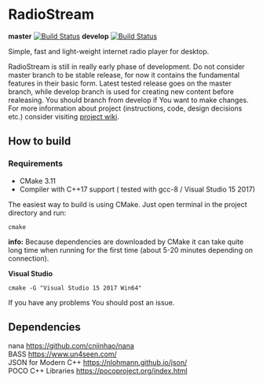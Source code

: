 
# RadioStream
**master** [![Build Status](https://travis-ci.org/JenioPY/RadioStream.svg?branch=master)](https://travis-ci.org/JenioPY/RadioStream) **develop** [![Build Status](https://travis-ci.org/JenioPY/RadioStream.svg?branch=develop)](https://travis-ci.org/JenioPY/RadioStream)  
  
Simple, fast and light-weight internet radio player for desktop. 


RadioStream is still in really early phase of development.
Do not consider master branch to be stable release, for now it contains
the fundamental features in their basic form.
Latest tested release goes on the master branch, while develop branch 
is used for creating new content before realeasing.
You should branch from develop if You want to make changes.
For more information about project (instructions, code, design decisions etc.)
consider visiting [project wiki](https://github.com/JenioPY/RadioStream/wiki).

## How to build
### Requirements
- CMake 3.11
- Compiler with C++17 support ( tested with gcc-8 / Visual Studio 15 2017)

The easiest way to build is using CMake.
Just open terminal in the project directory and run:

`cmake`

**info:** Because dependencies are downloaded by CMake it can take quite long time when 
running for the first time (about 5-20 minutes depending on connection).


**Visual Studio**


`cmake -G "Visual Studio 15 2017 Win64"`

If you have any problems You should post an issue.

## Dependencies
nana https://github.com/cnjinhao/nana  
BASS https://www.un4seen.com/  
JSON for Modern C++ https://nlohmann.github.io/json/  
POCO C++ Libraries https://pocoproject.org/index.html
